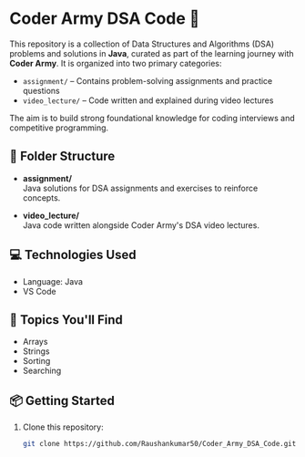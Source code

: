 # Coder Army DSA Code 🚀

This repository is a collection of Data Structures and Algorithms (DSA) problems and solutions in **Java**, curated as part of the learning journey with **Coder Army**. It is organized into two primary categories:

- `assignment/` – Contains problem-solving assignments and practice questions
- `video_lecture/` – Code written and explained during video lectures

The aim is to build strong foundational knowledge for coding interviews and competitive programming.

## 📁 Folder Structure

- **assignment/**  
  Java solutions for DSA assignments and exercises to reinforce concepts.

- **video_lecture/**  
  Java code written alongside Coder Army's DSA video lectures.

## 💻 Technologies Used

- Language: Java  
- VS Code

## 🧠 Topics You'll Find

- Arrays
- Strings
- Sorting
- Searching

## 📦 Getting Started

1. Clone this repository:
   ```bash
   git clone https://github.com/Raushankumar50/Coder_Army_DSA_Code.git